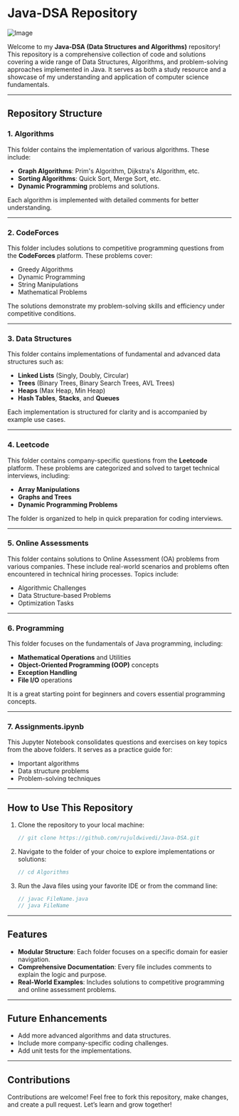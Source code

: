 # Java-DSA Repository

![Image](banner.png)

Welcome to my **Java-DSA (Data Structures and Algorithms)** repository! This repository is a comprehensive collection of code and solutions covering a wide range of Data Structures, Algorithms, and problem-solving approaches implemented in Java. It serves as both a study resource and a showcase of my understanding and application of computer science fundamentals.

---

## Repository Structure

### **1. Algorithms**
This folder contains the implementation of various algorithms. These include:
- **Graph Algorithms**: Prim's Algorithm, Dijkstra's Algorithm, etc.
- **Sorting Algorithms**: Quick Sort, Merge Sort, etc.
- **Dynamic Programming** problems and solutions.

Each algorithm is implemented with detailed comments for better understanding.

---

### **2. CodeForces**
This folder includes solutions to competitive programming questions from the **CodeForces** platform. These problems cover:
- Greedy Algorithms
- Dynamic Programming
- String Manipulations
- Mathematical Problems

The solutions demonstrate my problem-solving skills and efficiency under competitive conditions.

---

### **3. Data Structures**
This folder contains implementations of fundamental and advanced data structures such as:
- **Linked Lists** (Singly, Doubly, Circular)
- **Trees** (Binary Trees, Binary Search Trees, AVL Trees)
- **Heaps** (Max Heap, Min Heap)
- **Hash Tables**, **Stacks**, and **Queues**

Each implementation is structured for clarity and is accompanied by example use cases.

---

### **4. Leetcode**
This folder contains company-specific questions from the **Leetcode** platform. These problems are categorized and solved to target technical interviews, including:
- **Array Manipulations**
- **Graphs and Trees**
- **Dynamic Programming Problems**

The folder is organized to help in quick preparation for coding interviews.

---

### **5. Online Assessments**
This folder contains solutions to Online Assessment (OA) problems from various companies. These include real-world scenarios and problems often encountered in technical hiring processes. Topics include:
- Algorithmic Challenges
- Data Structure-based Problems
- Optimization Tasks

---

### **6. Programming**
This folder focuses on the fundamentals of Java programming, including:
- **Mathematical Operations** and Utilities
- **Object-Oriented Programming (OOP)** concepts
- **Exception Handling**
- **File I/O** operations

It is a great starting point for beginners and covers essential programming concepts.

---

### **7. Assignments.ipynb**
This Jupyter Notebook consolidates questions and exercises on key topics from the above folders. It serves as a practice guide for:
- Important algorithms
- Data structure problems
- Problem-solving techniques

---

## How to Use This Repository
1. Clone the repository to your local machine:
   ```java
   // git clone https://github.com/rujuldwivedi/Java-DSA.git
   ```
2. Navigate to the folder of your choice to explore implementations or solutions:
   ```java
   // cd Algorithms
   ```
3. Run the Java files using your favorite IDE or from the command line:
   ```java
   // javac FileName.java
   // java FileName
   ```

---

## Features
- **Modular Structure**: Each folder focuses on a specific domain for easier navigation.
- **Comprehensive Documentation**: Every file includes comments to explain the logic and purpose.
- **Real-World Examples**: Includes solutions to competitive programming and online assessment problems.

---

## Future Enhancements
- Add more advanced algorithms and data structures.
- Include more company-specific coding challenges.
- Add unit tests for the implementations.

---

## Contributions
Contributions are welcome! Feel free to fork this repository, make changes, and create a pull request. Let’s learn and grow together!
